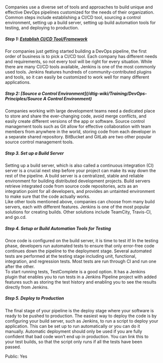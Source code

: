 Companies use a diverse set of tools and approaches to build unique and effective DevOps pipelines customized for the needs of their organization. Common steps include establishing a CI/CD tool, sourcing a control environment, setting up a build server, setting up build automation tools for testing, and deploying to production.

##### Step 1: [Establish CI/CD Tool/Framework]()

For companies just getting started building a DevOps pipeline, the first order of business is to pick a CI/CD tool. Each company has different needs and requirements, so not every tool will be right for every situation. While there are many CI/CD tools available, Jenkins is one of the most commonly used tools. Jenkins features hundreds of community-contributed plugins and tools, so it can easily be customized to work well for many different applications.

##### Step 2: [Source a Control Environment](/dtig-wiki/Training/DevOps-Principles/Source A Control Environment)

Companies working with large development teams need a dedicated place to store and share the ever-changing code, avoid merge conflicts, and easily create different versions of the app or software. Source control management tools such as Git allow for effective collaboration with team members from anywhere in the world, storing code from each developer in a separate shared repository. BitBucket and GitLab are two other popular source control management tools.

##### Step 3. Set up a Build Server

Setting up a build server, which is also called a continuous integration (CI) server is a crucial next step before your project can make its way down the rest of the pipeline. A build server is a centralized, stable and reliable environment for building distributed development projects. Build servers retrieve integrated code from source code repositories, acts as an integration point for all developers, and provides an untainted environment to make sure that the code actually works.  
Like other tools mentioned above, companies can choose from many build servers, each with different features. Jenkins is one of the most popular solutions for creating builds. Other solutions include TeamCity, Travis-CI, and go.cd.

##### Step 4. Setup or Build Automation Tools for Testing

Once code is configured on the build server, it is time to test it! In the testing phase, developers run automated tests to ensure that only error-free code continues down the pipeline to the deployment stage. Several automated tests are performed at the testing stage including unit, functional, integration, and regression tests. Most tests are run through CI and run one after the other.  
To start running tests, TestComplete is a good option. It has a Jenkins plugin that enables you to run tests in a Jenkins Pipeline project with added features such as storing the test history and enabling you to see the results directly from Jenkins.

##### Step 5. Deploy to Production

The final stage of your pipeline is the deploy stage where your software is ready to be pushed to production. The easiest way to deploy the code is by configuring your build server, such as Jenkins, to run a script to deploy your application. This can be set up to run automatically or you can do it manually. Automatic deployment should only be used if you are fully confident that bad code won’t end up in production. You can link this to your test builds, so that the script only runs if all the tests have been passed.

Public: Yes